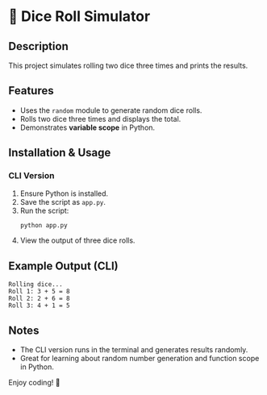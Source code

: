 # 🎲 Dice Roll Simulator

## Description
This project simulates rolling two dice three times and prints the results.

## Features
- Uses the `random` module to generate random dice rolls.
- Rolls two dice three times and displays the total.
- Demonstrates **variable scope** in Python.

## Installation & Usage

### CLI Version
1. Ensure Python is installed.
2. Save the script as `app.py`.
3. Run the script:
   ```sh
   python app.py
   ```
4. View the output of three dice rolls.

## Example Output (CLI)
```
Rolling dice...
Roll 1: 3 + 5 = 8
Roll 2: 2 + 6 = 8
Roll 3: 4 + 1 = 5
```

## Notes
- The CLI version runs in the terminal and generates results randomly.
- Great for learning about random number generation and function scope in Python.

Enjoy coding! 🚀